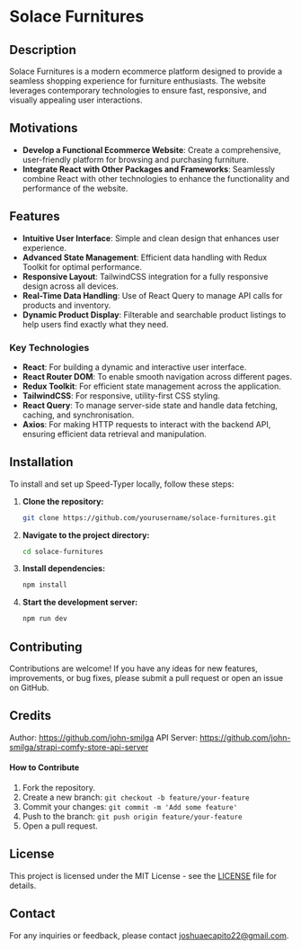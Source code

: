 # Solace Furnitures

## Description

Solace Furnitures is a modern ecommerce platform designed to provide a seamless shopping experience for furniture enthusiasts. The website leverages contemporary technologies to ensure fast, responsive, and visually appealing user interactions.

## Motivations

- **Develop a Functional Ecommerce Website**: Create a comprehensive, user-friendly platform for browsing and purchasing furniture.
- **Integrate React with Other Packages and Frameworks**: Seamlessly combine React with other technologies to enhance the functionality and performance of the website.

## Features

- **Intuitive User Interface**: Simple and clean design that enhances user experience.
- **Advanced State Management**: Efficient data handling with Redux Toolkit for optimal performance.
- **Responsive Layout**: TailwindCSS integration for a fully responsive design across all devices.
- **Real-Time Data Handling**: Use of React Query to manage API calls for products and inventory.
- **Dynamic Product Display**: Filterable and searchable product listings to help users find exactly what they need.

### Key Technologies

- **React**: For building a dynamic and interactive user interface.
- **React Router DOM**: To enable smooth navigation across different pages.
- **Redux Toolkit**: For efficient state management across the application.
- **TailwindCSS**: For responsive, utility-first CSS styling.
- **React Query**: To manage server-side state and handle data fetching, caching, and synchronisation.
- **Axios**: For making HTTP requests to interact with the backend API, ensuring efficient data retrieval and manipulation.

## Installation

To install and set up Speed-Typer locally, follow these steps:

1. **Clone the repository:**
   ```bash
   git clone https://github.com/yourusername/solace-furnitures.git
   ```
2. **Navigate to the project directory:**
   ```bash
   cd solace-furnitures
   ```
3. **Install dependencies:**
   ```bash
   npm install
   ```
4. **Start the development server:**
   ```bash
   npm run dev
   ```

## Contributing

Contributions are welcome! If you have any ideas for new features, improvements, or bug fixes, please submit a pull request or open an issue on GitHub.

## Credits

Author: https://github.com/john-smilga
API Server: https://github.com/john-smilga/strapi-comfy-store-api-server

#### How to Contribute

1. Fork the repository.
2. Create a new branch: `git checkout -b feature/your-feature`
3. Commit your changes: `git commit -m 'Add some feature'`
4. Push to the branch: `git push origin feature/your-feature`
5. Open a pull request.

## License

This project is licensed under the MIT License - see the [LICENSE](LICENSE) file for details.

## Contact

For any inquiries or feedback, please contact [joshuaecapito22@gmail.com](mailto:joshuaecapito22@gmail.com).
